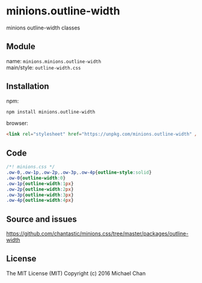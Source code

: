 # minions.outline-width
minions outline-width classes

## Module
name: `minions.minions.outline-width`  
main/style: `outline-width.css`  

## Installation
npm:
```bash
npm install minions.outline-width
```

browser:
```html
<link rel="stylesheet" href="https://unpkg.com/minions.outline-width" />
```

## Code
```css
/*! minions.css */
.ow-0,.ow-1p,.ow-2p,.ow-3p,.ow-4p{outline-style:solid}
.ow-0{outline-width:0}
.ow-1p{outline-width:1px}
.ow-2p{outline-width:2px}
.ow-3p{outline-width:3px}
.ow-4p{outline-width:4px}

```

## Source and issues

https://github.com/chantastic/minions.css/tree/master/packages/outline-width

## License

The MIT License (MIT)
Copyright (c) 2016 Michael Chan